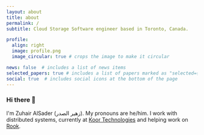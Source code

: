 ```yaml
---
layout: about
title: about
permalink: /
subtitle: Cloud Storage Software engineer based in Toronto, Canada.

profile:
  align: right
  image: profile.png
  image_circular: true # crops the image to make it circular

news: false  # includes a list of news items
selected_papers: true # includes a list of papers marked as "selected={true}"
social: true  # includes social icons at the bottom of the page
---
```


### Hi there 👋

I'm Zuhair AlSader (زهير  الصدر). My pronouns are he/him. I work with distributed systems, currently at [Koor Technologies](https://koor.tech/) and helping work on [Rook](https://rook.io).
